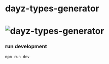 # dayz-types-generator

# ![dayz-types-generator](https://github.com/dilvane/dayz-types-generator/workflows/dayz-types-generator/badge.svg?branch=master)

### run development

`npm run dev`
